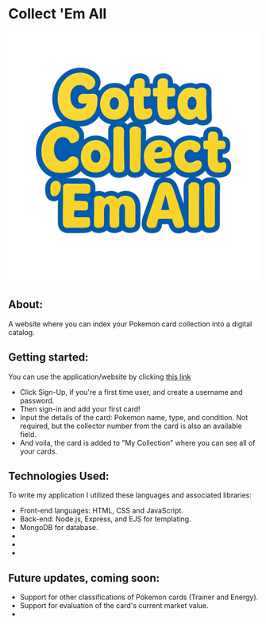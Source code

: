 # Collect 'Em All
![collect em all logo](assets/collectEmAllLogo.png) 


## About:
A website where you can index your Pokemon card collection into a digital catalog.

## Getting started:
You can use the application/website by clicking [this link]()
+ Click Sign-Up, if you're a first time user, and create a username and password.
+ Then sign-in and add your first card!
+ Input the details of the card: Pokemon name, type, and condition. Not required, but the collector number from the card is also an available field.
+ And voila, the card is added to "My Collection" where you can see all of your cards.

## Technologies Used:
To write my application I utilized these languages and associated libraries:
+ Front-end languages: HTML, CSS and JavaScript.
+ Back-end: Node.js, Express, and EJS for templating.
+ MongoDB for database.
+ 
+ 
+ 

## Future updates, coming soon:
+ Support for other classifications of Pokemon cards (Trainer and Energy).
+ Support for evaluation of the card's current market value.
+ 